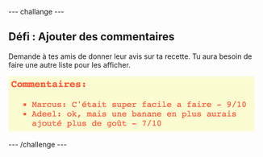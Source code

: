 \--- challange \---

## Défi : Ajouter des commentaires

Demande à tes amis de donner leur avis sur ta recette. Tu aura besoin de faire une autre liste pour les afficher.

![screenshot](images/recipe-reviews.png)

\--- /challenge \---